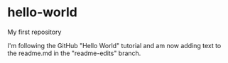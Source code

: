# hello-world
My first repository

I'm following the GitHub "Hello World" tutorial and am now adding text to the readme.md in the "readme-edits" branch.
